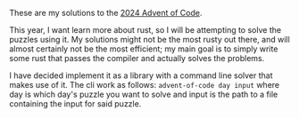 These are my solutions to the [2024 Advent of Code](https://adventofcode.com/2024).

This year, I want learn more about rust, so I will be attempting to solve the puzzles using it.
My solutions might not be the most rusty out there, and will almost certainly not be the most efficient;
my main goal is to simply write some rust that passes the compiler and actually solves the problems.

I have decided implement it as a library with a command line solver that makes use of it.
The cli work as follows: `advent-of-code day input` where day is which day's puzzle you want to solve
and input is the path to a file containing the input for said puzzle.
